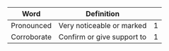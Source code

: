 
| Word        | Definition                 |     |
| ----------- | -------------------------- | --- |
| Pronounced  | Very noticeable or marked  | 1   |
| Corroborate | Confirm or give support to | 1   |
